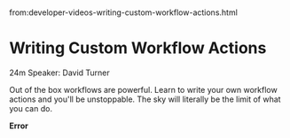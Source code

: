 # 
from:developer-videos-writing-custom-workflow-actions.html

   

Writing Custom Workflow Actions
===============================

24m Speaker: David Turner

Out of the box workflows are powerful. Learn to write your own workflow actions and you'll be unstoppable. The sky will literally be the limit of what you can do.

**Error**